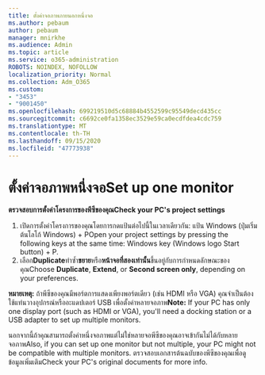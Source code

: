 ```yaml
---
title: ตั้งค่าจอภาพภายนอกหนึ่งจอ
ms.author: pebaum
author: pebaum
manager: mnirkhe
ms.audience: Admin
ms.topic: article
ms.service: o365-administration
ROBOTS: NOINDEX, NOFOLLOW
localization_priority: Normal
ms.collection: Adm_O365
ms.custom:
- "3453"
- "9001450"
ms.openlocfilehash: 699219510d5c68884b4552599c95549decd435cc
ms.sourcegitcommit: c6692ce0fa1358ec3529e59ca0ecdfdea4cdc759
ms.translationtype: MT
ms.contentlocale: th-TH
ms.lasthandoff: 09/15/2020
ms.locfileid: "47773938"
---
```

# <a name="set-up-one-monitor"></a><span data-ttu-id="1be71-102">ตั้งค่าจอภาพหนึ่งจอ</span><span class="sxs-lookup"><span data-stu-id="1be71-102">Set up one monitor</span></span>

<span data-ttu-id="1be71-103">**ตรวจสอบการตั้งค่าโครงการของพีซีของคุณ**</span><span class="sxs-lookup"><span data-stu-id="1be71-103">**Check your PC's project settings**</span></span>

1. <span data-ttu-id="1be71-104">เปิดการตั้งค่าโครงการของคุณโดยการกดแป้นต่อไปนี้ในเวลาเดียวกัน: แป้น Windows (ปุ่มเริ่มต้นโลโก้ Windows) + P</span><span class="sxs-lookup"><span data-stu-id="1be71-104">Open your project settings by pressing the following keys at the same time: Windows key (Windows logo Start button) + P.</span></span>
2. <span data-ttu-id="1be71-105">เลือก**Duplicate**ทำซ้ำ**ขยาย**หรือ**หน้าจอที่สองเท่านั้น**ขึ้นอยู่กับการกำหนดลักษณะของคุณ</span><span class="sxs-lookup"><span data-stu-id="1be71-105">Choose **Duplicate**, **Extend**, or **Second screen only**, depending on your preferences.</span></span>

<span data-ttu-id="1be71-106">**หมายเหตุ:** ถ้าพีซีของคุณมีพอร์ตการแสดงเพียงพอร์ตเดียว (เช่น HDMI หรือ VGA) คุณจำเป็นต้องใช้แท่นวางอุปกรณ์หรืออะแดปเตอร์ USB เพื่อตั้งค่าหลายจอภาพ</span><span class="sxs-lookup"><span data-stu-id="1be71-106">**Note:** If your PC has only one display port (such as HDMI or VGA), you'll need a docking station or a USB adapter to set up multiple monitors.</span></span>

<span data-ttu-id="1be71-107">นอกจากนี้ถ้าคุณสามารถตั้งค่าหนึ่งจอภาพแต่ไม่ใช่หลายจอพีซีของคุณอาจเข้ากันไม่ได้กับหลายจอภาพ</span><span class="sxs-lookup"><span data-stu-id="1be71-107">Also, if you can set up one monitor but not multiple, your PC might not be compatible with multiple monitors.</span></span> <span data-ttu-id="1be71-108">ตรวจสอบเอกสารต้นฉบับของพีซีของคุณเพื่อดูข้อมูลเพิ่มเติม</span><span class="sxs-lookup"><span data-stu-id="1be71-108">Check your PC's original documents for more info.</span></span>